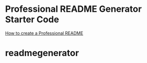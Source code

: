# Professional README Generator Starter Code

[How to create a Professional README](https://coding-boot-camp.github.io/full-stack/github/professional-readme-guide)
# readmegenerator
